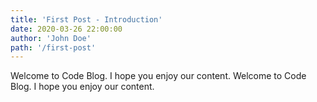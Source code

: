 ```yaml
---
title: 'First Post - Introduction'
date: 2020-03-26 22:00:00
author: 'John Doe'
path: '/first-post'
---
```


Welcome to Code Blog. I hope you enjoy our content. Welcome to Code Blog. I hope you enjoy our content.